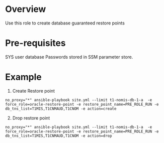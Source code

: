 # Overview

Use this role to create database guaranteed restore points 

# Pre-requisites

SYS user database Passwords stored in SSM parameter store. 

# Example

1. Create Restore point 

```
no_proxy="*" ansible-playbook site.yml --limit t1-nomis-db-1-a  -e force_role=oracle-restore-point -e restore_point_name=PRE_ROLE_RUN -e db_tns_list=T1MIS,T1CNMAUD,T1CNOM -e action=create 
```

2. Drop restore point 

```
no_proxy="*" ansible-playbook site.yml --limit t1-nomis-db-1-a  -e force_role=oracle-restore-point -e restore_point_name=PRE_ROLE_RUN -e db_tns_list=T1MIS,T1CNMAUD,T1CNOM -e action=drop
```